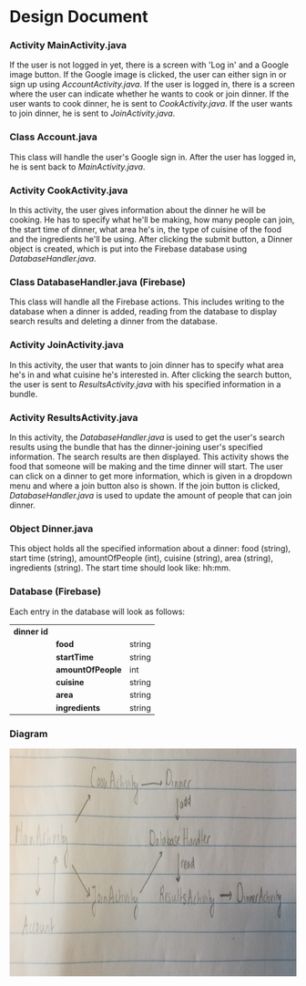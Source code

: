 # Design Document

### Activity MainActivity.java
If the user is not logged in yet, there is a screen with 'Log in' and a Google image button. If the Google image is clicked,
the user can either sign in or sign up using <i>AccountActivity.java</i>. If the user is logged in, there is a screen where 
the user can indicate whether he wants to cook or join dinner. If the user wants to cook dinner, he is sent to
<i>CookActivity.java</i>. If the user wants to join dinner, he is sent to <i>JoinActivity.java</i>.

### Class Account.java
This class will handle the user's Google sign in. After the user has logged in, he is sent back to <i>MainActivity.java</i>.

### Activity CookActivity.java
In this activity, the user gives information about the dinner he will be cooking. He has to specify what he'll be making, how
many people can join, the start time of dinner, what area he's in, the type of cuisine of the food and the ingredients 
he'll be using. After clicking the submit button, a Dinner object is created, which is put into the Firebase database using 
<i>DatabaseHandler.java</i>. 

### Class DatabaseHandler.java (Firebase)
This class will handle all the Firebase actions. This includes writing to the database when a dinner is added, reading from
the database to display search results and deleting a dinner from the database.

### Activity JoinActivity.java
In this activity, the user that wants to join dinner has to specify what area he's in and what cuisine he's interested in.
After clicking the search button, the user is sent to <i>ResultsActivity.java</i> with his specified information in a bundle.

### Activity ResultsActivity.java
In this activity, the <i>DatabaseHandler.java</i> is used to get the user's search results using the bundle that has the
dinner-joining user's specified information. The search results are then displayed. This activity shows the food that
someone will be making and the time dinner will start. The user can click on a dinner to get more information, which is given in a dropdown menu and where a join button also is shown. If the join button is clicked, <i>DatabaseHandler.java</i> is used to update the amount of people that can join dinner.

### Object Dinner.java
This object holds all the specified information about a dinner: food (string), start time (string), amountOfPeople (int), 
cuisine (string), area (string), ingredients (string). The start time should look like: hh:mm.

### Database (Firebase)
Each entry in the database will look as follows:

<table class="tg">
  <tr>
    <th class="tg-yw4l">dinner id</th>
    <th class="tg-yw4l"></th>
    <th class="tg-yw4l"></th>
  </tr>
  <tr>
    <td class="tg-yw4l"></td>
    <td class="tg-yw4l"><b>food</b></td>
    <td class="tg-yw4l">string</td>
  </tr>
  <tr>
    <td class="tg-yw4l"></td>
    <td class="tg-yw4l"><b>startTime</b></td>
    <td class="tg-yw4l">string</td>
  </tr>
  <tr>
    <td class="tg-yw4l"></td>
    <td class="tg-yw4l"><b>amountOfPeople</b></td>
    <td class="tg-yw4l">int</td>
  </tr>
  <tr>
    <td class="tg-yw4l"></td>
    <td class="tg-yw4l"><b>cuisine</b></td>
    <td class="tg-yw4l">string</td>
  </tr>
  <tr>
    <td class="tg-yw4l"></td>
    <td class="tg-yw4l"><b>area</b></td>
    <td class="tg-yw4l">string</td>
  </tr>
  <tr>
    <td class="tg-yw4l"></td>
    <td class="tg-yw4l"><b>ingredients</b></td>
    <td class="tg-yw4l">string</td>
  </tr>
</table>

### Diagram
<img src="/doc/diagramSketch.png" height="400">
